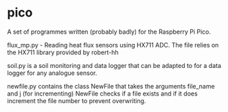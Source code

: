 # pico

A set of programmes written (probably badly) for the Raspberry Pi Pico.

flux_mp.py - Reading heat flux sensors using HX711 ADC. The file relies on the HX711 library provided by robert-hh

soil.py is a soil monitoring and data logger that can be adapted to for a data logger for any analogue sensor.

newfile.py contains the class NewFile that takes the arguments file_name and j (for incrementing)
NewFile checks if a file exists and if it does increment the file number to prevent overwriting.
